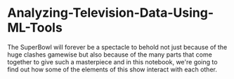 # Analyzing-Television-Data-Using-ML-Tools
The SuperBowl will forever be a spectacle to behold not just because of the huge clashes gamewise but also because of the many parts that come together to give such a masterpiece and in this notebook, we're going to find out how some of the elements of this show interact with each other.
